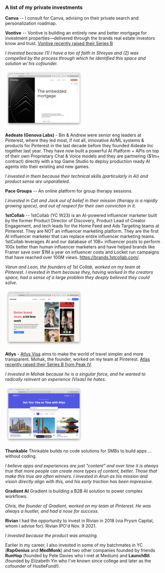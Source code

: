 ### A list of my private investments


**Canva** -- I consult for Canva, advising on their private search and personalization roadmap.

**Vontive** -- Vontive is building an entirely new and better mortgage for investment properties—delivered through the brands real estate investors know and trust. [Vontive recently raised their Series B](https://techcrunch.com/2022/04/07/vontive-wants-to-be-the-palantir-of-real-estate-investing/)

_I invested because (1) I have a ton of faith in Shreyas and (2) was compelled by the process through which he identified this space and solution w/ his cofounder._

<img src="vontive.png" alt="Vontive homepage" style="width:50%; height:auto;">

**Aedeate (Genova Labs)** - Bin & Andrew were senior eng leaders at Pinterest, where they led most, if not all, innovative AI/ML systems & products for Pinterest in the last decade before they founded Aideate Inc together last year. They have now built a powerful AI Platform + APIs on top of their own Proprietary Chat & Voice models and they are partnering ($1m+ contract) directly with a top Game Studio to deploy production ready AI agents into their existing and new games.

_I invested in them because their technical skills (particularly in AI) and product sense are unparalleled._

**Pace Groups** -- An online platform for group therapy sessions.

_I invested in Cat and Jack out of belief in their mission (therapy is a rapidly growing space), and out of respect for their own conviction in it._

**1stCollab** -- 1stCollab (YC W23) is an AI-powered influencer marketer built by the former Product Director of Discovery, Product Lead of Creator Engagement, and tech leads for the Home Feed and Ads Targeting teams at Pinterest. They are NOT an influencer marketing platform. They are the first AI influencer marketer that can replace entire influencer marketing teams. 1stCollab leverages AI and our database of 10B+ influencer posts to perform 100x better than human influencer marketers and have helped brands like Framer save over $1M a year on influencer costs and Locket run campaigns that have reached over 100M views. https://brands.1stcollab.com/.

_Varun and Leon, the founders of 1st Collab, worked on my team at Pinterest. I invested in them because they, having worked in the creators space, had a sense of a large problem they deeply believed they could solve._

<img src="1stcollab.png" alt="1stCollab homepage" style="width:50%; height:auto;">

**Atlys** - [Atlys Visa](https://techcrunch.com/2021/10/28/atlys-raises-4-25m-to-make-visa-applications-faster-and-easier/) aims to make the world of travel simpler and more transparent. Mohak, the founder, worked on my team at Pinterest. [Atlas recently raised their Series B from Peak IV](https://www.business-standard.com/companies/start-ups/visa-processing-platform-atlys-raises-20-million-in-series-b-funding-124092301264_1.html).

_I invested in Mohak because he is a singular force, and he wanted to radically reinvent an experience (Visas) he hates._

<img src="atlys.png" alt="Atlys homepage" style="width:50%; height:auto;">

**Thunkable** Thinkable builds no code solutions for SMBs to build apps ... without coding.

_I believe apps and experiences are just "content" and over time it is always true that more people can create more types of content, better. Those that make this true are often winners. I invested in Arun as his mission and vision directly align with this, and his early traction has been impressive._

**Gradient AI** Gradient is building a B2B AI solution to power complex workflows.

_Chris, the founder of Gradient, worked on my team at Pinterest. He was always a hustler, and had a nose for success._

**Rivian** I had the opportunity to invest in Rivian in 2018 (via Prysm Capital, whom I advise for). Rivian IPO'd Nov. 9 2021.

_I invested because the product was amazing._

Earlier in my career, I also invested in some of my batchmates in YC (**RapGenius** and **MedMonk**) and two other companies founded by friends **RunHop** (founded by Pete Davies who I met at Medium) and **LaunchBit** (founded by Elizabeth Yin who I've known since college and later as the cofounder of HustleFund!).

